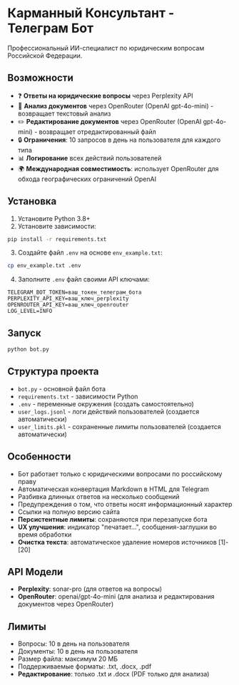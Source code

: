 # Карманный Консультант - Телеграм Бот

Профессиональный ИИ-специалист по юридическим вопросам Российской Федерации.

## Возможности

- ❓ **Ответы на юридические вопросы** через Perplexity API
- 📄 **Анализ документов** через OpenRouter (OpenAI gpt-4o-mini) - возвращает текстовый анализ
- ✏️ **Редактирование документов** через OpenRouter (OpenAI gpt-4o-mini) - возвращает отредактированный файл
- 🔒 **Ограничения**: 10 запросов в день на пользователя для каждого типа
- 📊 **Логирование** всех действий пользователей
- 🌍 **Международная совместимость**: использует OpenRouter для обхода географических ограничений OpenAI

## Установка

1. Установите Python 3.8+ 
2. Установите зависимости:
```bash
pip install -r requirements.txt
```

3. Создайте файл `.env` на основе `env_example.txt`:
```bash
cp env_example.txt .env
```

4. Заполните `.env` файл своими API ключами:
```env
TELEGRAM_BOT_TOKEN=ваш_токен_телеграм_бота
PERPLEXITY_API_KEY=ваш_ключ_perplexity
OPENROUTER_API_KEY=ваш_ключ_openrouter
LOG_LEVEL=INFO
```

## Запуск

```bash
python bot.py
```

## Структура проекта

- `bot.py` - основной файл бота
- `requirements.txt` - зависимости Python
- `.env` - переменные окружения (создать самостоятельно)
- `user_logs.jsonl` - логи действий пользователей (создается автоматически)
- `user_limits.pkl` - сохраненные лимиты пользователей (создается автоматически)

## Особенности

- Бот работает только с юридическими вопросами по российскому праву
- Автоматическая конвертация Markdown в HTML для Telegram
- Разбивка длинных ответов на несколько сообщений
- Предупреждения о том, что ответы носят информационный характер
- Ссылки на полную версию сайта
- **Персистентные лимиты**: сохраняются при перезапуске бота
- **UX улучшения**: индикатор "печатает...", сообщения-заглушки во время обработки
- **Очистка текста**: автоматическое удаление номеров источников [1]-[20]

## API Модели

- **Perplexity**: sonar-pro (для ответов на вопросы)
- **OpenRouter**: openai/gpt-4o-mini (для анализа и редактирования документов через OpenRouter)

## Лимиты

- Вопросы: 10 в день на пользователя
- Документы: 10 в день на пользователя  
- Размер файла: максимум 20 МБ
- Поддерживаемые форматы: .txt, .docx, .pdf
- **Редактирование**: только .txt и .docx (PDF только для анализа) 